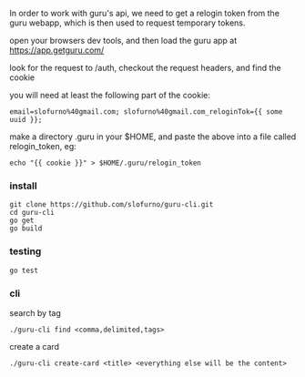 In order to work with guru's api, we need to get a relogin token from the guru webapp,  which is then used to request temporary tokens.

open your browsers dev tools, and then load the guru app at https://app.getguru.com/

look for the request to /auth, checkout the request headers, and find the cookie

you will need at least the following part of the cookie:

```
email=slofurno%40gmail.com; slofurno%40gmail.com_reloginTok={{ some uuid }};
```

make a directory .guru in your $HOME, and paste the above into a file called relogin_token, eg:

```
echo "{{ cookie }}" > $HOME/.guru/relogin_token
```

### install
```
git clone https://github.com/slofurno/guru-cli.git
cd guru-cli
go get
go build
```

### testing

```
go test
```

### cli
search by tag

```
./guru-cli find <comma,delimited,tags>
```

create a card

```
./guru-cli create-card <title> <everything else will be the content>
```
